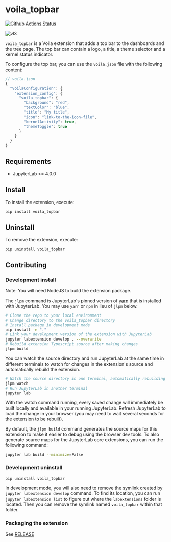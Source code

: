 # voila_topbar

[![Github Actions Status](https://github.com/voila-dashboards/voila-topbar/workflows/Build/badge.svg)](https://github.com/voila-dashboards/voila-topbar/actions/workflows/build.yml)

![vl3](https://github.com/voila-dashboards/voila-topbar/assets/4451292/d8bcf47c-5661-41bc-b0da-35624e28d33c)

`voila_topbar` is a Voila extension that adds a top bar to the dashboards and the tree page. The top bar can contain a logo, a title, a theme selector and a kernel status indicator.

To configure the top bar, you can use the `voila.json` file with the following content:

```js
// voila.json
{
  "VoilaConfiguration": {
    "extension_config": {
      "voila_topbar": {
        "background": "red",
        "textColor": "blue",
        "title": "My title",
        "icon": "link-to-the-icon-file",
        "kernelActivity": true,
        "themeToggle": true
      }
    }
  }
}

```

## Requirements

- JupyterLab >= 4.0.0

## Install

To install the extension, execute:

```bash
pip install voila_topbar
```

## Uninstall

To remove the extension, execute:

```bash
pip uninstall voila_topbar
```

## Contributing

### Development install

Note: You will need NodeJS to build the extension package.

The `jlpm` command is JupyterLab's pinned version of
[yarn](https://yarnpkg.com/) that is installed with JupyterLab. You may use
`yarn` or `npm` in lieu of `jlpm` below.

```bash
# Clone the repo to your local environment
# Change directory to the voila_topbar directory
# Install package in development mode
pip install -e "."
# Link your development version of the extension with JupyterLab
jupyter labextension develop . --overwrite
# Rebuild extension Typescript source after making changes
jlpm build
```

You can watch the source directory and run JupyterLab at the same time in different terminals to watch for changes in the extension's source and automatically rebuild the extension.

```bash
# Watch the source directory in one terminal, automatically rebuilding when needed
jlpm watch
# Run JupyterLab in another terminal
jupyter lab
```

With the watch command running, every saved change will immediately be built locally and available in your running JupyterLab. Refresh JupyterLab to load the change in your browser (you may need to wait several seconds for the extension to be rebuilt).

By default, the `jlpm build` command generates the source maps for this extension to make it easier to debug using the browser dev tools. To also generate source maps for the JupyterLab core extensions, you can run the following command:

```bash
jupyter lab build --minimize=False
```

### Development uninstall

```bash
pip uninstall voila_topbar
```

In development mode, you will also need to remove the symlink created by `jupyter labextension develop`
command. To find its location, you can run `jupyter labextension list` to figure out where the `labextensions`
folder is located. Then you can remove the symlink named `voila_topbar` within that folder.

### Packaging the extension

See [RELEASE](RELEASE.md)
